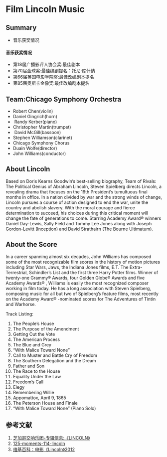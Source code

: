 # Film Lincoln Music

## Summary

- 音乐获奖情况

#### 音乐获奖情况
- 第18届广播影评人协会奖:最佳剧本
- 第70届金球奖:最佳编剧提名：托尼·库什纳
- 第66届英国电影学院奖:最佳改编剧本提名
- 第85届奥斯卡金像奖:最佳改编剧本提名

## Team:Chicago Symphony Orchestra
- Robert Chen(violin) 
- Daniel Gingrich(horn)
-  Randy Kerber(piano) 
- Christopher Martin(trumpet)
-  David McGill(bassoon) 
- Stephen Williamson(clarinet)
- Chicago Symphony Chorus
- Duain Wolfe(director) 
- John Williams(conductor)

## About Lincoln
Based on Doris Kearns Goodwin’s best-selling biography, Team of Rivals: The Political Genius of Abraham Lincoln, Steven Spielberg directs Lincoln, a revealing drama that focuses on the 16th President’s tumultuous final months in office. In a nation divided by war and the strong winds of change, Lincoln pursues a course of action designed to end the war, unite the country and abolish slavery. With the moral courage and fierce determination to succeed, his choices during this critical moment will change the fate of generations to come. Starring Academy Award® winners Daniel Day-Lewis, Sally Field and Tommy Lee Jones along with Joseph Gordon-Levitt (Inception) and David Strathairn (The Bourne Ultimatum).

## About the Score
In a career spanning almost six decades, John Williams has composed some of the most recognizable film scores in the history of motion pictures including Star Wars, Jaws, the Indiana Jones films, E.T. The Extra-Terrestrial, Schindler’s List and the first three Harry Potter films. Winner of twenty-one Grammy® Awards, four Golden Globe® Awards and five Academy Awards® , Williams is easily the most recognized composer working in film today. He has a long association with Steven Spielberg, composing music for all but two of Spielberg’s feature films, most recently on the Academy Award® -nominated scores for The Adventures of Tintin and Warhorse.

Track Listing:
1. The People’s House
2. The Purpose of the Amendment
3. Getting Out the Vote
4. The American Process
5. The Blue and Grey
6. “With Malice Toward None”
7. Call to Muster and Battle Cry of Freedom
8. The Southern Delegation and the Dream
9. Father and Son
10. The Race to the House
11. Equality Under the Law
12. Freedom’s Call
13. Elegy
14. Remembering Willie
15. Appomattox, April 9, 1865
16. The Peterson House and Finale
17. “With Malice Toward None” (Piano Solo)

## 参考文献
1. [芝加哥交响乐团-专辑信息:《LINCOLN》](http://www.symphonystore.com/cd-williams-lincoln-soundtrack-williams-cso.html)
2. [125-moments-114-lincoln](http://csosoundsandstories.org/125-moments-114-lincoln/)
3. [维基百科：电影《Lincoln》2012](https://zh.wikipedia.org/wiki/%E6%9E%97%E8%82%AF_(2012%E5%B9%B4%E9%9B%BB%E5%BD%B1))
